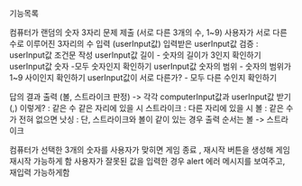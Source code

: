 기능목록

컴퓨터가 랜덤의 숫자 3자리 문제 제출 (서로 다른 3개의 수, 1~9)
사용자가 서로 다른 수로 이루어진 3자리의 수 입력 (userInput값)
입력받은 userInput값 검증 
: userInput값 조건문 작성
userInput값 길이 - 숫자의 길이가 3인지 확인하기
userInput값 숫자 -모두 숫자인지 확인하기 
userInput값 숫자의 범위 - 숫자의 범위가 1~9 사이인지 확인하기
userInput값이 서로 다른가? - 모두 다른 수인지 확인하기

답의 결과 출력 (볼, 스트라이크 판정) -> 각각 computerInput값과 userInput값 받기 (,) 이렇게?
: 같은 수 같은 자리에 있을 시 스트라이크
: 다른 자리에 있을 시 볼
: 같은 수가 전혀 없으면 낫싱
: 단, 스트라이크와 볼이 같이 있는 경우 출력 순서는 볼 -> 스트라이크

컴퓨터가 선택한 3개의 숫자를 사용자가 맞히면 게임 종료 , 재시작 버튼을 생성해 게임 재시작 가능하게 함
사용자가 잘못된 값을 입력한 경우 alert 에러 메시지를 보여주고, 재입력 가능하게함
